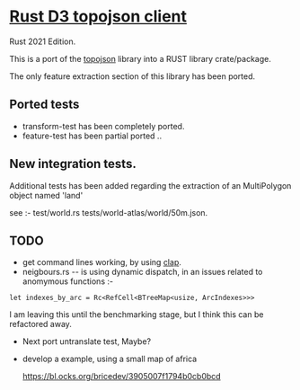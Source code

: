 # [Rust D3 topojson client]()

Rust 2021 Edition.

This is a port of the [topojson](<https://github.com/topojson/topojson>) library into a RUST library crate/package.

The only feature extraction section of this library has been ported.

## Ported tests

* transform-test has been completely ported.
* feature-test has been partial ported ..

## New integration tests.

 Additional tests has been added regarding the extraction of an MultiPolygon object named 'land'

 see :-
 test/world.rs
 tests/world-atlas/world/50m.json.



## TODO

* get command lines working, by using [clap](https://docs.rs/clap/3.2.16/clap/).
* neigbours.rs -- is using dynamic dispatch, in an issues related to anomymous functions :-

```
let indexes_by_arc = Rc<RefCell<BTreeMap<usize, ArcIndexes>>>
```

I am leaving this until the benchmarking stage, but I think this can be refactored away.



* Next  port untranslate test, Maybe?


* develop a example, using a small map of africa

  https://bl.ocks.org/bricedev/3905007f1794b0cb0bcd
